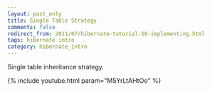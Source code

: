 ```yaml
---           
layout: post_only
title: Single Table Strategy
comments: false
redirect_from: 2011/07/hibernate-tutorial-18-implementing.html
tags: hibernate intro
category: hibernate_intro
---
```


Single table inheritance strategy.

{% include youtube.html param="M5YrLtAHtOo" %}